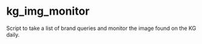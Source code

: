# kg_img_monitor
Script to take a list of brand queries and monitor the image found on the KG daily. 

